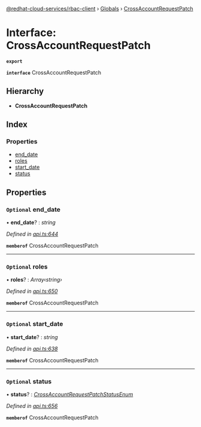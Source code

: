 [@redhat-cloud-services/rbac-client](../README.md) › [Globals](../globals.md) › [CrossAccountRequestPatch](crossaccountrequestpatch.md)

# Interface: CrossAccountRequestPatch

**`export`** 

**`interface`** CrossAccountRequestPatch

## Hierarchy

* **CrossAccountRequestPatch**

## Index

### Properties

* [end_date](crossaccountrequestpatch.md#optional-end_date)
* [roles](crossaccountrequestpatch.md#optional-roles)
* [start_date](crossaccountrequestpatch.md#optional-start_date)
* [status](crossaccountrequestpatch.md#optional-status)

## Properties

### `Optional` end_date

• **end_date**? : *string*

*Defined in [api.ts:644](https://github.com/RedHatInsights/javascript-clients.gi/blob/master/packages/rbac/api.ts#L644)*

**`memberof`** CrossAccountRequestPatch

___

### `Optional` roles

• **roles**? : *Array‹string›*

*Defined in [api.ts:650](https://github.com/RedHatInsights/javascript-clients.gi/blob/master/packages/rbac/api.ts#L650)*

**`memberof`** CrossAccountRequestPatch

___

### `Optional` start_date

• **start_date**? : *string*

*Defined in [api.ts:638](https://github.com/RedHatInsights/javascript-clients.gi/blob/master/packages/rbac/api.ts#L638)*

**`memberof`** CrossAccountRequestPatch

___

### `Optional` status

• **status**? : *[CrossAccountRequestPatchStatusEnum](../enums/crossaccountrequestpatchstatusenum.md)*

*Defined in [api.ts:656](https://github.com/RedHatInsights/javascript-clients.gi/blob/master/packages/rbac/api.ts#L656)*

**`memberof`** CrossAccountRequestPatch
